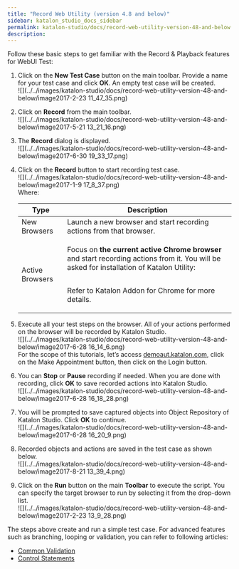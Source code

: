 ```yaml
---
title: "Record Web Utility (version 4.8 and below)" 
sidebar: katalon_studio_docs_sidebar
permalink: katalon-studio/docs/record-web-utility-version-48-and-below.html 
description: 
---
```

Follow these basic steps to get familiar with the Record & Playback features for WebUI Test:  

1.  Click on the **New Test Case** button on the main toolbar. Provide a name for your test case and click **OK**. An empty test case will be created.   
    ![](../../images/katalon-studio/docs/record-web-utility-version-48-and-below/image2017-2-23 11_47_35.png)  
      
    
2.  Click on **Record** from the main toolbar.  
    ![](../../images/katalon-studio/docs/record-web-utility-version-48-and-below/image2017-5-21 13_21_16.png)  
      
    
3.  The **Record** dialog is displayed.  
    ![](../../images/katalon-studio/docs/record-web-utility-version-48-and-below/image2017-6-30 19_33_17.png)  
      
    
4.  Click on the **Record** button to start recording test case.   
    ![](../../images/katalon-studio/docs/record-web-utility-version-48-and-below/image2017-1-9 17_8_37.png)  
    Where:
    
    <table><thead><tr><th>Type</th><th>Description</th></tr></thead><tbody><tr><td>New Browsers</td><td>Launch a new browser and start recording actions from that browser.</td></tr><tr><td>Active Browsers</td><td><div><p>Focus on <strong>the current active Chrome browser</strong> and start recording actions from it. You will be asked for installation of Katalon Utility:</p><p><span><img></span></p><p>Refer to <a>Katalon Addon for Chrome</a> for more details.</p></div></td></tr></tbody></table>
    
5.  Execute all your test steps on the browser. All of your actions performed on the browser will be recorded by Katalon Studio.   
    ![](../../images/katalon-studio/docs/record-web-utility-version-48-and-below/image2017-6-28 16_14_6.png)  
    For the scope of this tutorials, let’s access [demoaut.katalon.com](http://demoaut.katalon.com), click on the Make Appointment button, then click on the Login button.  
      
    
6.  You can **Stop** or **Pause** recording if needed. When you are done with recording, click **OK** to save recorded actions into Katalon Studio.  
    ![](../../images/katalon-studio/docs/record-web-utility-version-48-and-below/image2017-6-28 16_18_28.png)  
      
    
7.  You will be prompted to save captured objects into Object Repository of Katalon Studio. Click **OK** to continue.  
    ![](../../images/katalon-studio/docs/record-web-utility-version-48-and-below/image2017-6-28 16_20_9.png)  
      
    
8.  Recorded objects and actions are saved in the test case as shown below.  
    ![](../../images/katalon-studio/docs/record-web-utility-version-48-and-below/image2017-8-21 13_39_4.png)  
      
    
9.  Click on the **Run** button on the main **Toolbar** to execute the script. You can specify the target browser to run by selecting it from the drop-down list.   
    ![](../../images/katalon-studio/docs/record-web-utility-version-48-and-below/image2017-2-23 13_9_28.png)  
      
    

The steps above create and run a simple test case. For advanced features such as branching, looping or validation, you can refer to following articles: 

*   [Common Validation](https://www.katalon.com/tutorials/common-validation/) 
*   [Control Statements](/display/KD/Control+Statements)